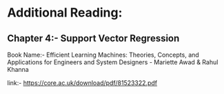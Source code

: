 # Additional Reading:

## Chapter 4:- Support Vector Regression

Book Name:-
Efficient Learning Machines: Theories, Concepts, and Applications for Engineers and System Designers - Mariette Awad & Rahul Khanna

link:- <a>https://core.ac.uk/download/pdf/81523322.pdf</a>
